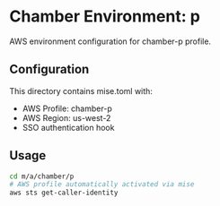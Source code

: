 # Chamber Environment: p

AWS environment configuration for chamber-p profile.

## Configuration

This directory contains mise.toml with:
- AWS Profile: chamber-p
- AWS Region: us-west-2
- SSO authentication hook

## Usage

```bash
cd m/a/chamber/p
# AWS profile automatically activated via mise
aws sts get-caller-identity
```
